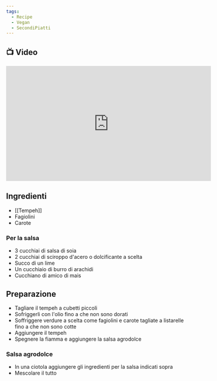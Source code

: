 ```yaml
---
tags:
  - Recipe
  - Vegan
  - SecondiPiatti
---
```

## 📺 Video

<div class="iframe-container">
  <iframe width="560" height="315" src="https://www.youtube.com/embed/avhHGv_9Ct4" title="YouTube video player" frameborder="0" allow="accelerometer; autoplay; clipboard-write; encrypted-media; gyroscope; picture-in-picture" allowfullscreen></iframe>
</div>

## Ingredienti
* [[Tempeh]]
* Fagiolini
* Carote

### Per la salsa
* 3 cucchiai di salsa di soia
* 2 cucchiai di sciroppo d'acero o dolcificante a scelta
* Succo di un lime
* Un cucchiaio di burro di arachidi
* Cucchiano di amico di mais

## Preparazione
* Tagliare il tempeh a cubetti piccoli
* Sofriggerli con l'olio fino a che non sono dorati
* Soffriggere verdure a scelta come fagiolini e carote tagliate a listarelle fino a che non sono cotte
* Aggiungere il tempeh
* Spegnere la fiamma e aggiungere la salsa agrodolce

### Salsa agrodolce
* In una ciotola aggiungere gli ingredienti per la salsa indicati sopra
* Mescolare il tutto